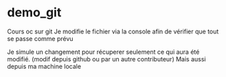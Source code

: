 # demo_git
Cours oc sur git
Je modifie le fichier via la console afin de vérifier que tout se passe comme prévu

Je simule un changement pour récuperer seulement ce qui aura été modifié. (modif depuis github ou par un autre contributeur)
Mais aussi depuis ma machine locale
